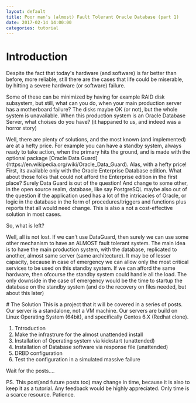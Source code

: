 ```yaml
---
layout: default
title: Poor man's (almost) Fault Tolerant Oracle Database (part 1)
date: 2017-02-14 14:00:00
categories: tutorial
---
```

# Introduction
Despite the fact that today's hardware (and software) is far better than before, more reliable, still there are the cases
that life could be miserable, by hitting a severe hardware (or software) failure.
<p>
Some of these can be minimized by having for example RAID disk subsystem, but still, what can you do, when your main production 
server has a motherboard failure? The disks maybe OK (or not), but the whole system is unavailable. When this production 
system is an Oracle Database Server, what choises do you have? (it happaned to us, and indeed was a horror story)
<p>
Well, there are plenty of solutions, and the most known (and implemented) are at a hefty price. For example you can have a standby
system, always ready to take action, when the primary hits the ground, and is made with the optional package 
[Oracle Data Guard]{https://en.wikipedia.org/wiki/Oracle_Data_Guard). Alas, with a hefty price! First, its available only
with the Oracle Enterprise Database edition. What about those folks that could not afford the Enterprise edition in the first
place? Surely Data Guard is out of the question! And change to some other, in the open source realm, database, like say PostgreSQL
maybe also out of the question if the application used has a lot of the intricacies of Oracle, or logic in the database in 
the form of procedures/triggers and functions plus reports that all would need change. This is also a not a cost-effective solution
in most cases.
<p>
So, what is left?
<p>
Well, all is not lost. If we can't use DataGuard, then surely we can use some other mechanism to have an ALMOST
fault tolerant system. The main idea is to have the main production system, with the database, replicated to another, almost
same server (same architecture). It may be of lesser capacity, because in case of emergency we can allow only the most critical
services to be used on this standby system. If we can afford the same hardware, then ofcourse the standby system could handle 
all the load. The only downside in the case of emergency would be the time to startup the database on the standby system (and 
do the recovery on files needed, but about this later)
<p>
# The Solution
This is a project that it will be covered in a series of posts. Our server is a standalone, not a VM machine. Our servers are
build on Linux Operating System (64bit), and specifically Centos 6.X (Redhat clone). 

1. Tntroduction 
2. Make the infrastrure for the almost unattended install
3. Installation of Operating system via kickstart (unattended)
4. Installation of Database software via response file (unattended)
5. DRBD configuration 
6. Test the configuration in a simulated massive failure

Wait for the posts....

PS. This post(and future posts too) may change in time, because it is also to keep it as a tutorial. 
Any feedback would be highly appreciated. Only time is a scarce resource. Patience.
